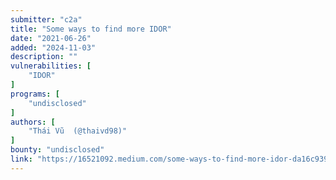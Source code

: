 ```yaml
---
submitter: "c2a"
title: "Some ways to find more IDOR"
date: "2021-06-26"
added: "2024-11-03"
description: ""
vulnerabilities: [
    "IDOR"
]
programs: [
    "undisclosed"
]
authors: [
    "Thái Vũ  (@thaivd98)"
]
bounty: "undisclosed"
link: "https://16521092.medium.com/some-ways-to-find-more-idor-da16c93954e5"
---
```





